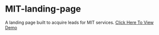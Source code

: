 # MIT-landing-page
A landing page built to acquire leads for MIT services.
[Click Here To View Demo](https://johngarcia9110.github.io/mit-landing-page/)
